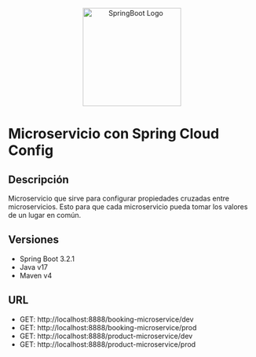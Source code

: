 <p align="center">
  <a href="https://spring.io/projects/spring-boot/" target="blank"><img src="https://user-images.githubusercontent.com/33158051/103925017-e7673b80-50e4-11eb-9379-ceb82e3f382c.png" width="200" alt="SpringBoot Logo" /></a>
</p>

# Microservicio con Spring Cloud Config

## Descripción
Microservicio que sirve para configurar propiedades cruzadas entre microservicios. Esto para que cada microservicio pueda tomar los valores de un lugar en común.

## Versiones
- Spring Boot 3.2.1
- Java v17
- Maven v4

## URL
- GET: http://localhost:8888/booking-microservice/dev
- GET: http://localhost:8888/booking-microservice/prod
- GET: http://localhost:8888/product-microservice/dev
- GET: http://localhost:8888/product-microservice/prod